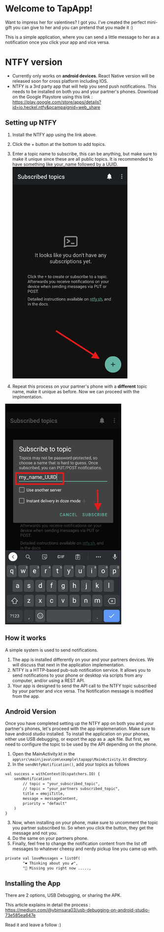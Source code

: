 # Welcome to TapApp!

Want to impress her for valentines? I got you. I've created the perfect mini-gift you can give to her and you can pretend that you made it :)

This is a simple application, where you can send a little message to her as a notification once you click your app and vice versa.


# NTFY version

* Currently only works on **android devices**. React Native version will be released soon for cross platform including IOS.
* NTFY is a 3rd party app that will help you send push notifications. This needs to be installed on both you and your partner's phones. Download on the Google Playstore using this link : https://play.google.com/store/apps/details?id=io.heckel.ntfy&pcampaignid=web_share

## Setting up NTFY

1. Install the NTFY app using the link above.
2. Click the + button at the bottom to add topics. 
3. Enter a topic name to subscribe, this can be anything, but make sure to make it unique since these are all public topics. It is recommended to have something like your_name followed by a UUID.
![Diagram](readme_images/NTFY_1.png)

4. Repeat this process on your partner's phone with a **different** topic name, make it unique as before. Now we can proceed with the implmentation. 

![Diagram](readme_images/NTFY_2.png)
## How it works

A simple system is used to send notifications.
1. The app is installed differently on your and your partners devices. We will discuss that next in the application implementation.
2. NTFY is a HTTP-based pub-sub notification service. It allows you to send notifications to your phone or desktop via scripts from any computer, and/or using a REST API.
3. Your app is designed to send the API call to the NTFY topic subscribed by your partner and vice versa. The Notification message is modified from the app.

## Android Version

Once you have completed setting up the NTFY app on both you and your partner's phones, let's proceed with the app implemenation.
Make sure to have android studio installed.
To install the application on your phones, either use USB debugging, or export the app as a .apk file.
But first, we need to configure the topic to be used by the API depending on the phone.

1. Open the MainActivity.kt in the ```app\src\main\java\com\example\tapapp\MainActivity.kt``` directory.
2. In the ```sendNtfyNotification()```, add your topics as follows

```
val success = withContext(Dispatchers.IO) {
    sendNotification(
        // topic = "your_subscribed_topic",
        // topic = "your_partners subscribed_topic",
        title = emojiTitle,
        message = messageContent,
        priority = "default"
    )
}
```

3. Now, when installing on your phone, make sure to uncomment the topic you partner subscribed to. So when you click the button, they get the message and not you.
4. Do the same on your partners phone.  
5. Finally, feel free to change the notification content from the list off messages to whatever cheesy and nerdy pickup line you came up with.
```
private val loveMessages = listOf(
        "❤️ Thinking about you 💕",
        "💖 Missing you right now .....,
```

## Installing the App

There are 2 options, USB Debugging, or sharing the APK.

This article explains in detail the process : https://medium.com/@ybimsara03/usb-debugging-on-android-studio-73e585ea647e

Read it and leave a follow :)